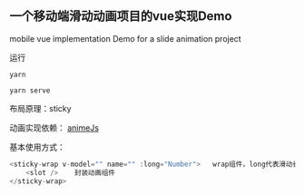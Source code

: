 
## 一个移动端滑动动画项目的vue实现Demo
mobile vue implementation Demo for a slide animation project


运行

    yarn

    yarn serve


布局原理：sticky


动画实现依赖： [animeJs](https://animejs.com/)


基本使用方式：

```JavaScript
<sticky-wrap v-model="" name="" :long="Number">   wrap组件，long代表滑动长度
    <slot />    封装动画组件
</sticky-wrap>
```
